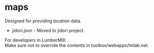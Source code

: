 # maps
Designed for providing location data.

- jidori.json - Moved to jidori project.

For developers in LumberMill:  
Make sure not to override the contents in toolbox/webapps/lmlab.net.
